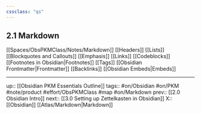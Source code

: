 ```yaml
---
cssclass: "qs"
---
```

## 2.1 Markdown

[[Spaces/ObsPKMClass/Notes/Markdown]]
[[Headers]]
[[Lists]]
[[Blockquotes and Callouts]]
[[Emphasis]]
[[Links]]
[[Codeblocks]]
[[Footnotes in Obsidian|Footnotes]]
[[Tags]]
[[Obsidian Frontmatter|Frontmatter]]
[[Backlinks]]
[[Obsidian Embeds|Embeds]]

---
up:: [[Obsidian PKM Essentials Outline]]
tags:: #on/Obsidian #on/PKM  #note/product #effort/ObsPKMClass #map #on/Markdown 
prev:: [[2.0 Obsidian Intro]]
next:: [[3.0 Setting up Zettelkasten in Obsidian]]
X:: [[Obsidian]] [[Atlas/Markdown|Markdown]]



